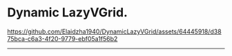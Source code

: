 Dynamic LazyVGrid.
==================

https://github.com/Elaidzha1940/DynamicLazyVGrid/assets/64445918/d3875bca-c6a3-4f20-9779-ebf05a1f56b2

------------------
